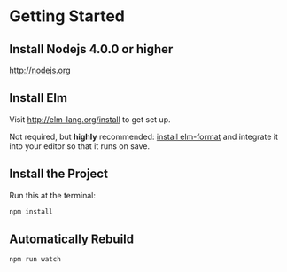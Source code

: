 Getting Started
===============

## Install Nodejs 4.0.0 or higher

http://nodejs.org

## Install Elm

Visit http://elm-lang.org/install to get set up.

Not required, but **highly** recommended: [install elm-format](https://github.com/avh4/elm-format#installation-) and integrate it into your editor so that it runs on save.

## Install the Project

Run this at the terminal:

```bash
npm install
```

## Automatically Rebuild

```bash
npm run watch
```
